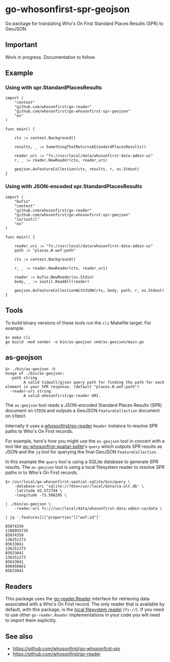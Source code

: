 # go-whosonfirst-spr-geojson

Go package for translating Who's On First Standard Places Results (SPR) to GeoJSON.

## Important

Work in progress. Documentation to follow.

## Example

### Using with spr.StandardPlacesResults

```
import (
	"context"
	"github.com/whosonfirst/go-reader"
	"github.com/whosonfirst/go-whosonfirst-spr-geojson"
	"os"
)

func main() {

	ctx := context.Background()

	results, _ := SomethingThatReturnsAStandardPlacesResults()

	reader_uri := "fs://usr/local/data/whosonfirst-data-admin-us"
	r, _ := reader.NewReader(ctx, reader_uri)

	geojson.AsFeatureCollection(ctx, results, r, os.Stdout)
}
```

### Using with JSON-encoded spr.StandardPlacesResults

```
import (
	"bufio"
	"context"
	"github.com/whosonfirst/go-reader"
	"github.com/whosonfirst/go-whosonfirst-spr-geojson"
	"io/ioutil"
	"os"
)

func main() {

	reader_uri := "fs://usr/local/data/whosonfirst-data-admin-us"
	path := "places.#.wof:path"

	ctx := context.Background()

	r, _ := reader.NewReader(ctx, reader_uri)

	reader := bufio.NewReader(os.Stdin)
	body, _ := ioutil.ReadAll(reader)

	geojson.AsFeatureCollectionWithJSON(ctx, body, path, r, os.Stdout)
}
```

## Tools

To build binary versions of these tools run the `cli` Makefile target. For example:

```
$> make cli
go build -mod vendor -o bin/as-geojson cmd/as-geojson/main.go
```

## as-geojson

```
$> ./bin/as-geojson -h
Usage of ./bin/as-geojson:
  -path string
    	A valid tidwall/gjson query path for finding the path for each element in your SPR response. (default "places.#.wof:path")
  -reader-uri string
    	A valid whosonfirst/go-reader URI.
```

The `as-geojson` tool reads a JSON-encoded Standard Places Results (SPR) document on `STDIN` and outputs a GeoJSON `FeatureCollection` document on `STDOUT`.

Internally it uses a [whosonfirst/go-reader](#) `Reader` instance to resolve SPR paths to Who's On First records.

For example, here's how you might use the `as-geojson` tool in concert with a tool like [go-whosonfirst-spatial-sqlite](#)'s `query` which outputs SPR results as JSON and the `jq` tool for querying the final GeoJSON `FeatureCollection`.

In this example the `query` tool is using a SQLite database to generate SPR results. The `as-geojson` tool is using a local filesystem reader to resolve SPR paths in to Who's On First records.

```
$> /usr/local/go-whosonfirst-spatial-sqlite/bin/query \
	-database-uri 'sqlite://?dsn=/usr/local/data/ca-alt.db' \
	-latitude 45.572744 \
	-longitude -73.586295 \

| ./bin/as-geojson \
	-reader-uri fs:///usr/local/data/whosonfirst-data-admin-ca/data \

| jq '.features[]["properties"]["wof:id"]'

85874359
1108955735
85874359
136251273
85633041
136251273
85633041
136251273
85633041
890458661
85633041
```

## Readers

This package uses the [go-reader.Reader](https://github.com/whosonfirst/go-reader) interface for retrieving data associated with a Who's On First record. The only reader that is available by default, with this package, is the [local filesystem reader](https://github.com/whosonfirst/go-reader#fs) (`fs://`). If you need to use other `go-reader.Reader` implementations in your code you will need to import them explicitly.

## See also

* https://github.com/whosonfirst/go-whosonfirst-spr
* https://github.com/whosonfirst/go-reader
